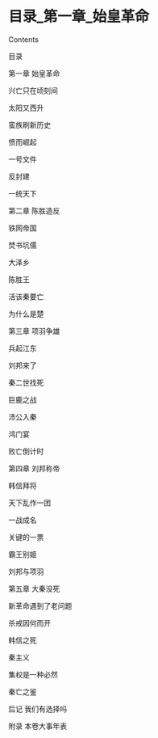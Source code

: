 # 目录_第一章_始皇革命

Contents

目录

第一章 始皇革命

兴亡只在顷刻间

太阳又西升

蛮族刷新历史

愤而崛起

一号文件

反封建

一统天下

第二章 陈胜造反

铁网帝国

焚书坑儒

大泽乡

陈胜王

活该秦要亡

为什么是楚

第三章 项羽争雄

兵起江东

刘邦来了

秦二世找死

巨鹿之战

沛公入秦

鸿门宴

败亡倒计时

第四章 刘邦称帝

韩信拜将

天下乱作一团

一战成名

关键的一票

霸王别姬

刘邦与项羽

第五章 大秦没死

新革命遇到了老问题

杀戒因何而开

韩信之死

秦主义

集权是一种必然

秦亡之鉴

后记 我们有选择吗

附录 本卷大事年表
